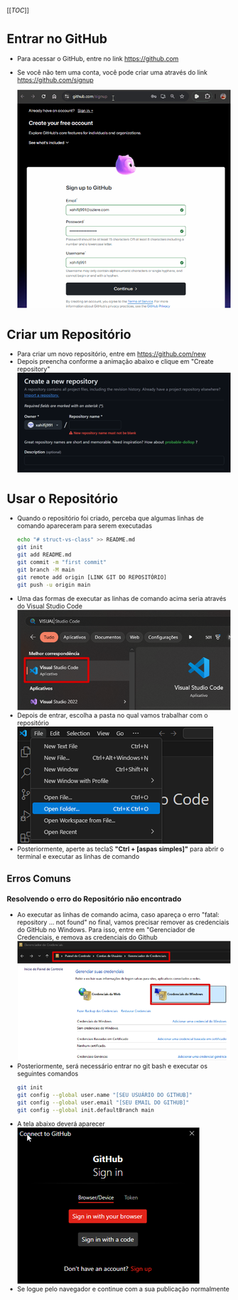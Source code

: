 [[_TOC_]]

# Entrar no GitHub

- Para acessar o GitHub, entre no link https://github.com
- Se você não tem uma conta, você pode criar uma através do link https://github.com/signup

  ![animacao.gif](/.attachments/animacao-0bc9f4eb-abf3-4d2c-af39-321def9cdfce.gif)

# Criar um Repositório

- Para criar um novo repositório, entre em https://github.com/new
- Depois preencha conforme a animação abaixo e clique em "Create repository"
  ![animacao.gif](/.attachments/animacao-2d768eba-1c1f-41e2-8b71-01f921e5dfbe.gif)

# Usar o Repositório
- Quando o repositório foi criado, perceba que algumas linhas de comando apareceram para serem executadas
  ```bash
  echo "# struct-vs-class" >> README.md
  git init
  git add README.md
  git commit -m "first commit"
  git branch -M main
  git remote add origin [LINK GIT DO REPOSITÓRIO]
  git push -u origin main
  ```
- Uma das formas de executar as linhas de comando acima seria através do Visual Studio Code
  ![image.png](/.attachments/image-4fa4a234-fece-48aa-b50d-2c900064244f.png)
- Depois de entrar, escolha a pasta no qual vamos trabalhar com o repositório
  ![image.png](/.attachments/image-61fe02ce-0cc3-471f-a1fe-29239b4c704e.png)
- Posteriormente, aperte as teclaS **"Ctrl + [aspas simples]"** para abrir o terminal e executar as linhas de comando
  

## Erros Comuns
### Resolvendo o erro do Repositório não encontrado
- Ao executar as linhas de comando acima, caso apareça o erro "fatal: repository ... not found" no final, vamos precisar remover as credenciais do GitHub no Windows. Para isso, entre em "Gerenciador de Credenciais, e remova as credenciais do Github
  ![image.png](/.attachments/image-ba3bea5d-dd51-4cb2-b63a-0223160d3e2e.png)
- Posteriormente, será necessário entrar no git bash e executar os seguintes comandos
  ```bash
  git init
  git config --global user.name "[SEU USUÁRIO DO GITHUB]"
  git config --global user.email "[SEU EMAIL DO GITHUB]"
  git config --global init.defaultBranch main
  ```
- A tela abaixo deverá aparecer  
  ![image.png](/.attachments/image-79750640-123e-4a55-94be-3461bc58f368.png)
- Se logue pelo navegador e continue com a sua publicação normalmente